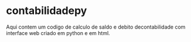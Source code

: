 # contabilidadepy
Aqui contem um codigo de calculo de saldo e debito decontabilidade com interface web criado em python e em html.
